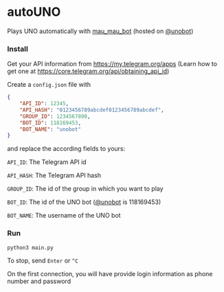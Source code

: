 # autoUNO
Plays UNO automatically with [mau_mau_bot](https://github.com/jh0ker/mau_mau_bot) (hosted on [@unobot](https://t.me/unobot))

### Install
Get your API information from https://my.telegram.org/apps (Learn how to get one at https://core.telegram.org/api/obtaining_api_id)

Create a `config.json` file with
```json
{
	"API_ID": 12345,
	"API_HASH": "0123456789abcdef0123456789abcdef",
	"GROUP_ID": 1234567890,
	"BOT_ID": 118169453,
	"BOT_NAME": "unobot"
}
```
and replace the according fields to yours:

`API_ID`: The Telegram API id

`API_HASH`: The Telegram API hash

`GROUP_ID`: The id of the group in which you want to play

`BOT_ID`: The id of the UNO bot ([@unobot](https://t.me/unobot) is 118169453)

`BOT_NAME`: The username of the UNO bot

### Run
`python3 main.py`

To stop, send `Enter` or `^C`

On the first connection, you will have provide login information as phone number and password
